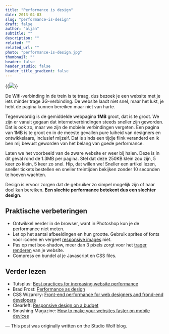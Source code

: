 ```yaml
---
title: "Performance is design"
date: 2013-04-03
slug: "performance-is-design"
draft: false
author: "aljan"
subtitle: ""
description: ""
related: ""
related_url: ""
photo: "performance-is-design.jpg"
thumbnail: ""
header: false
header_studio: false
header_title_gradient: false
---
```


{{<image src="performance-is-design.jpg">}}

De Wifi-verbinding in de trein is te traag, dus bezoek je een website met je iets minder trage 3G-verbinding. De website laadt niet snel, maar het lukt, je hebt de pagina kunnen bereiken maar niet van harte.

Tegenwoordig is de gemiddelde webpagina **1MB** groot, dat is te groot. We zijn er vanuit gegaan dat internetverbindingen steeds sneller zijn geworden. Dat is ook zo, maar we zijn de mobiele verbindingen vergeten. Een pagina van 1MB is te groot en in de meeste gevallen pure luiheid van designers en ontwikkelaars, inclusief mijzelf. Dat is sinds een tijdje flink veranderd en ik ben mij bewust geworden van het belang van goede performance.

Laten we het voorbeeld van de zware website er weer bij halen. Deze is in dit geval rond de 1.3MB per pagina. Stel dat deze 250KB klein zou zijn, 5 keer zo klein, 5 keer zo snel. Hip, dat willen we! Sneller een artikel lezen, sneller tickets bestellen en sneller treintijden bekijken zonder 10 seconden te hoeven wachten.

Design is ervoor zorgen dat de gebruiker zo simpel mogelijk zijn of haar doel kan bereiken. **Een slechte performance betekent dus een slechter design**.

## Praktische verbeteringen

- Ontwikkel eerder in de browser, want in Photoshop kun je de performance niet meten.
- Let op het aantal afbeeldingen en hun grootte. Gebruik sprites of fonts voor iconen en vergeet [responsive images](http://blog.cloudfour.com/8-guidelines-and-1-rule-for-responsive-images/) niet.
- Pas op met box-shadow, meer dan 3 pixels zorgt voor het [trager renderen](http://nerds.airbnb.com/box-shadows-are-expensive-to-paint) van je website.
- Compress en bundel al je Javascript en CSS files.

## Verder lezen

- Tutsplus: [Best practices for increasing website performance](http://webdesign.tutsplus.com/tutorials/workflow-tutorials/best-practices-for-increasing-web-site-performance/)
- Brad Frost: [Performance as design](http://bradfrostweb.com/blog/post/performance-as-design/)
- CSS Wizardry: [Front-end performance for web designers and frond-end developers](http://csswizardry.com/2013/01/front-end-performance-for-web-designers-and-frond-end-developers/)
- Clearleft: [Responsive design on a budget](http://clearleft.com/thinks/responsivedesignonabudget/)
- Smashing Magazine: [How to make your websites faster on mobile devices](http://mobile.smashingmagazine.com/2013/04/03/build-fast-loading-mobile-website/)

— This post was originally written on the Studio Wolf blog.
